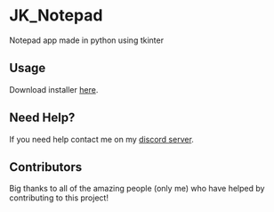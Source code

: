 # JK_Notepad
Notepad app made in python using tkinter

## Usage
Download installer [here](https://www.mediafire.com/file/w28xt05dqi9wnrz/JK_NotepadSetupFile.exe/file).

## Need Help?
If you need help contact me on my [discord server](https://discord.gg/xgET5epJE6).

## Contributors
Big thanks to all of the amazing people (only me) who have helped by contributing to this project!
